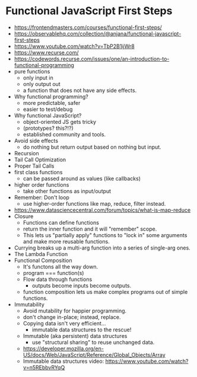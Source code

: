 # Functional JavaScript First Steps

* <https://frontendmasters.com/courses/functional-first-steps/>
* <https://observablehq.com/collection/@anjana/functional-javascript-first-steps>
* <https://www.youtube.com/watch?v=TbP2B1ijWr8>
* <https://www.recurse.com/>
* <https://codewords.recurse.com/issues/one/an-introduction-to-functional-programming>
* pure functions
  * only input in
  * only output out
  * a function that does not have any side effects.
* Why functional programming?
  * more predictable, safer
  * easier to test/debug
* Why functional JavaScript?
  * object-oriented JS gets tricky
  * (prototypes? this?!?)
  * established community and tools.
* Avoid side effects
  * do nothing but return output based on nothing but input.
* Recursion
* Tail Call Optimization
* Proper Tail Calls
* first class functions
  * can be passed around as values (like callbacks)
* higher order functions
  * take other functions as input/output
* Remember: Don't loop
  * use higher-order functions like map, reduce, filter instead.
* <https://www.datasciencecentral.com/forum/topics/what-is-map-reduce>
* Closure
  * Functions can define functions
  * return the inner function and it will "remember" scope.
  * This lets us "partially apply" functions to "lock in" some arguments and make more reusable functions.
* Currying breaks up a multi-arg function into a series of single-arg ones.
* The Lambda Function
* Functional Composition
  * It's functons all the way down.
  * program === function(s)
  * Flow data through functions
    * outputs become inputs become outputs.
  * function composition lets us make complex programs out of simple functions.
* Immutability
  * Avoid mutability for happier programming.
  * don't change in-place; instead, replace.
  * Copying data isn't very efficient...
    * immutable data structures to the rescue!
  * Immutable (aka persistent) data structures
    * use "structural sharing" to reuse unchanged data.
  * <https://developer.mozilla.org/en-US/docs/Web/JavaScript/Reference/Global_Objects/Array>
  * Immutable data structures video: <https://www.youtube.com/watch?v=n5REbbvRYqQ>
